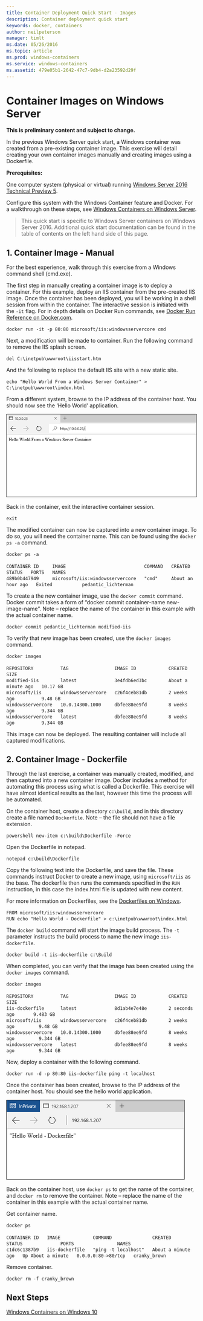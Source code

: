 ```yaml
---
title: Container Deployment Quick Start - Images
description: Container deployment quick start
keywords: docker, containers
author: neilpeterson
manager: timlt
ms.date: 05/26/2016
ms.topic: article
ms.prod: windows-containers
ms.service: windows-containers
ms.assetid: 479e05b1-2642-47c7-9db4-d2a23592d29f
---
```


# Container Images on Windows Server

**This is preliminary content and subject to change.** 


In the previous Windows Server quick start, a Windows container was created from a pre-existing container image. This exercise will detail creating your own container images manually and creating images using a Dockerfile.

**Prerequisites:**

One computer system (physical or virtual) running [Windows Server 2016 Technical Preview 5](https://www.microsoft.com/en-us/evalcenter/evaluate-windows-server-technical-preview).

Configure this system with the Windows Container feature and Docker. For a walkthrough on these steps, see [Windows Containers on Windows Server](./quick_start_windows_server.md).

> This quick start is specific to Windows Server containers on Windows Server 2016. Additional quick start documentation can be found in the table of contents on the left hand side of this page.  

## 1. Container Image - Manual

For the best experience, walk through this exercise from a Windows command shell (cmd.exe).

The first step in manually creating a container image is to deploy a container. For this example, deploy an IIS container from the pre-created IIS image. Once the container has been deployed, you will be working in a shell session from within the container. The interactive session is initiated with the `-it` flag. For in depth details on Docker Run commands, see [Docker Run Reference on Docker.com]( https://docs.docker.com/engine/reference/run/). 

```none
docker run -it -p 80:80 microsoft/iis:windowsservercore cmd
```

Next, a modification will be made to container. Run the following command to remove the IIS splash screen.

```none
del C:\inetpub\wwwroot\iisstart.htm
```

And the following to replace the default IIS site with a new static site.

```none
echo "Hello World From a Windows Server Container" > C:\inetpub\wwwroot\index.html
```

From a different system, browse to the IP address of the container host. You should now see the ‘Hello World’ application.

![](media/hello.png)

Back in the container, exit the interactive container session.

```none
exit
```

The modified container can now be captured into a new container image. To do so, you will need the container name. This can be found using the `docker ps -a` command.

```none
docker ps -a

CONTAINER ID     IMAGE                             COMMAND   CREATED             STATUS   PORTS   NAMES
489b0b447949     microsoft/iis:windowsservercore   "cmd"     About an hour ago   Exited           pedantic_lichterman
```

To create a the new container image, use the `docker commit` command. Docker commit takes a form of “docker commit container-name new-image-name”. Note – replace the name of the container in this example with the actual container name.

```none
docker commit pedantic_lichterman modified-iis
```

To verify that new image has been created, use the `docker images` command.  

```none
docker images

REPOSITORY          TAG                 IMAGE ID            CREATED              SIZE
modified-iis        latest              3e4fdb6ed3bc        About a minute ago   10.17 GB
microsoft/iis       windowsservercore   c26f4ceb81db        2 weeks ago          9.48 GB
windowsservercore   10.0.14300.1000     dbfee88ee9fd        8 weeks ago          9.344 GB
windowsservercore   latest              dbfee88ee9fd        8 weeks ago          9.344 GB
```

This image can now be deployed. The resulting container will include all captured modifications.

## 2. Container Image - Dockerfile

Through the last exercise, a container was manually created, modified, and then captured into a new container image. Docker includes a method for automating this process using what is called a Dockerfile. This exercise will have almost identical results as the last, however this time the process will be automated.

On the container host, create a directory `c:\build`, and in this directory create a file named `Dockerfile`. Note – the file should not have a file extension.

```none
powershell new-item c:\build\Dockerfile -Force
```

Open the Dockerfile in notepad.

```none
notepad c:\build\Dockerfile
```

Copy the following text into the Dockerfile, and save the file. These commands instruct Docker to create a new image, using `microsoft/iis` as the base. The dockerfile then runs the commands specified in the `RUN` instruction, in this case the index.html file is updated with new content. 

For more information on Dockerfiles, see the [Dockerfiles on Windows](../docker/manage_windows_dockerfile.md).

```none
FROM microsoft/iis:windowsservercore
RUN echo "Hello World - Dockerfile" > c:\inetpub\wwwroot\index.html
```

The `docker build` command will start the image build process. The `-t` parameter instructs the build process to name the new image `iis-dockerfile`.

```none
docker build -t iis-dockerfile c:\Build
```

When completed, you can verify that the image has been created using the `docker images` command.

```none
docker images

REPOSITORY          TAG                 IMAGE ID            CREATED             SIZE
iis-dockerfile      latest              8d1ab4e7e48e        2 seconds ago       9.483 GB
microsoft/iis       windowsservercore   c26f4ceb81db        2 weeks ago         9.48 GB
windowsservercore   10.0.14300.1000     dbfee88ee9fd        8 weeks ago         9.344 GB
windowsservercore   latest              dbfee88ee9fd        8 weeks ago         9.344 GB
```

Now, deploy a container with the following command. 

```none
docker run -d -p 80:80 iis-dockerfile ping -t localhost
```

Once the container has been created, browse to the IP address of the container host. You should see the hello world application.

![](media/dockerfile2.png)

Back on the container host, use `docker ps` to get the name of the container, and `docker rm` to remove the container. Note – replace the name of the container in this example with the actual container name.

Get container name.

```none
docker ps

CONTAINER ID   IMAGE            COMMAND               CREATED              STATUS              PORTS                NAMES
c1dc6c1387b9   iis-dockerfile   "ping -t localhost"   About a minute ago   Up About a minute   0.0.0.0:80->80/tcp   cranky_brown
```

Remove container.

```none
docker rm -f cranky_brown
```

## Next Steps

[Windows Containers on Windows 10](./quick_start_windows_10.md)